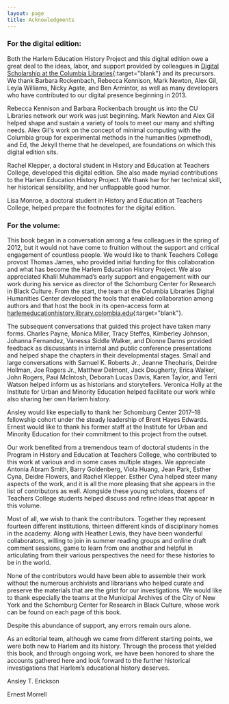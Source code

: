 ```yaml
---
layout: page
title: Acknowledgments
---
```

### For the digital edition:

Both the Harlem Education History Project and this digital edition owe a great deal to the ideas, labor, and support provided by colleagues in [Digital Scholarship at the Columbia Libraries](https://library.columbia.edu/services/digital-scholarship.html){:target="blank"} and its precursors. We thank Barbara Rockenbach, Rebecca Kennison, Mark Newton, Alex Gil, Leyla Williams, Nicky Agate, and Ben Armintor, as well as many developers who have contributed to our digital presence beginning in 2013.

Rebecca Kennison and Barbara Rockenbach brought us into the CU Libraries network our work was just beginning. Mark Newton and Alex Gil helped shape and sustain a variety of tools to meet our many and shifting needs. Alex Gil's work on the concept of minimal computing with the Columbia group for experimental methods in the humanities (xpmethod), and Ed, the Jekyll theme that he developed, are foundations on which this digital edition sits.

Rachel Klepper, a doctoral student in History and Education at Teachers College, developed this digital edition. She also made myriad contributions to the Harlem Education History Project. We thank her for her technical skill, her historical sensibility, and her unflappable good humor.

Lisa Monroe, a doctoral student in History and Education at Teachers College, helped prepare the footnotes for the digital edition.

### For the volume:

This book began in a conversation among a few colleagues in the spring of 2012, but it would not have come to fruition without the support and critical engagement of countless people. We would like to thank Teachers College provost Thomas James, who provided initial funding for this collaboration and what has become the Harlem Education History Project. We also appreciated Khalil Muhammad’s early support and engagement with our work during his service as director of the Schomburg Center for Research in Black Culture. From the start, the team at the Columbia Libraries Digital Humanities Center developed the tools that enabled collaboration among authors and that host the book in its open-access form at [harlemeducationhistory.library.colombia.edu](http://www.harlemeducationhistory.library.colombia.edu){:target="blank"}.

The subsequent conversations that guided this project have taken many forms. Charles Payne, Monica Miller, Tracy Steffes, Kimberley Johnson, Johanna Fernandez, Vanessa Siddle Walker, and Dionne Danns provided feedback as discussants in internal and public conference presentations and helped shape the chapters in their developmental stages. Small and large conversations with Samuel K. Roberts Jr., Jeanne Theoharis, Deirdre Hollman, Joe Rogers Jr., Matthew Delmont, Jack Dougherty, Erica Walker, John Rogers, Paul McIntosh, Deborah Lucas Davis, Karen Taylor, and Terri Watson helped inform us as historians and storytellers. Veronica Holly at the Institute for Urban and Minority Education helped facilitate our work while also sharing her own Harlem history.

Ansley would like especially to thank her Schomburg Center 2017–18 fellowship cohort under the steady leadership of Brent Hayes Edwards. Ernest would like to thank his former staff at the Institute for Urban and Minority Education for their commitment to this project from the outset.

Our work benefited from a tremendous team of doctoral students in the Program in History and Education at Teachers College, who contributed to this work at various and in some cases multiple stages. We appreciate Antonia Abram Smith, Barry Goldenberg, Viola Huang, Jean Park, Esther Cyna, Deidre Flowers, and Rachel Klepper. Esther Cyna helped steer many aspects of the work, and it is all the more pleasing that she appears in the list of contributors as well. Alongside these young scholars, dozens of Teachers College students helped discuss and refine ideas that appear in this volume.

Most of all, we wish to thank the contributors. Together they represent fourteen different institutions, thirteen different kinds of disciplinary homes in the academy. Along with Heather Lewis, they have been wonderful collaborators, willing to join in summer reading groups and online draft comment sessions, game to learn from one another and helpful in articulating from their various perspectives the need for these histories to be in the world.

None of the contributors would have been able to assemble their work without the numerous archivists and librarians who helped curate and preserve the materials that are the grist for our investigations. We would like to thank especially the teams at the Municipal Archives of the City of New York and the Schomburg Center for Research in Black Culture, whose work can be found on each page of this book.

Despite this abundance of support, any errors remain ours alone.

As an editorial team, although we came from different starting points, we were both new to Harlem and its history. Through the process that yielded this book, and through ongoing work, we have been honored to share the accounts gathered here and look forward to the further historical investigations that Harlem’s educational history deserves.

Ansley T. Erickson

Ernest Morrell

